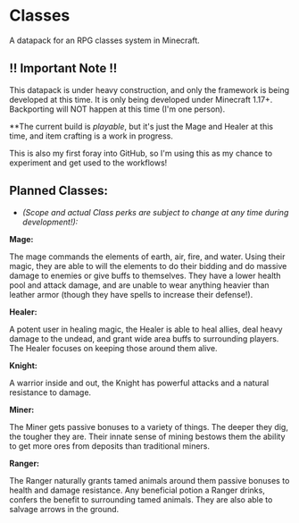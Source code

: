 # Classes
A datapack for an RPG classes system in Minecraft.

## !! Important Note !!
This datapack is under heavy construction, and only the framework is being developed at this time. It is only being developed under Minecraft 1.17+. Backporting will NOT happen at this time (I'm one person).

**The current build is *playable*, but it's just the Mage and Healer at this time, and item crafting is a work in progress.

This is also my first foray into GitHub, so I'm using this as my chance to experiment and get used to the workflows!


## Planned Classes:
* *(Scope and actual Class perks are subject to change at any time during development!):*

**Mage:**

The mage commands the elements of earth, air, fire, and water. Using their magic, they are able to will the elements to do their bidding and do massive damage to enemies or give buffs to themselves. They have a lower health pool and attack damage, and are unable to wear anything heavier than leather armor (though they have spells to increase their defense!).


**Healer:**

A potent user in healing magic, the Healer is able to heal allies, deal heavy damage to the undead, and grant wide area buffs to surrounding players. The Healer focuses on keeping those around them alive.


**Knight:**

A warrior inside and out, the Knight has powerful attacks and a natural resistance to damage.


**Miner:**

The Miner gets passive bonuses to a variety of things. The deeper they dig, the tougher they are. Their innate sense of mining bestows them the ability to get more ores from deposits than traditional miners.


**Ranger:**

The Ranger naturally grants tamed animals around them passive bonuses to health and damage resistance. Any beneficial potion a Ranger drinks, confers the benefit to surrounding tamed animals. They are also able to salvage arrows in the ground.
